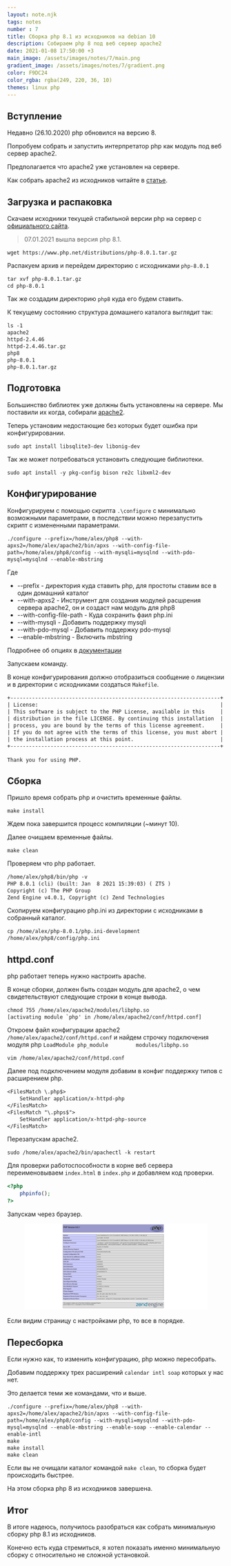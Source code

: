 ```yaml
---
layout: note.njk
tags: notes
number : 7
title: Сборка php 8.1 из исходников на debian 10
description: Собираем php 8 под веб сервер apache2
date: 2021-01-08 17:50:00 +3
main_image: /assets/images/notes/7/main.png
gradient_image: /assets/images/notes/7/gradient.png
color: F9DC24
color_rgba: rgba(249, 220, 36, 10)
themes: linux php
---
```


## Вступление

Недавно (26.10.2020) php обновился на версию 8.

Попробуем собрать и запустить интерпретатор php как модуль под веб сервер apache2.

Предполагается что apache2 уже установлен на сервере.

Как собрать apache2 из исходников читайте в [статье](https://lexusalex.ru/notes/2021-01-04-linux-debian-installing-apache2-from-source/).

## Загрузка и распаковка

Скачаем исходники текущей стабильной версии php на сервер c [официального сайта](https://www.php.net/downloads).

> 07.01.2021 вышла версия php 8.1.

```shell
wget https://www.php.net/distributions/php-8.0.1.tar.gz
```

Распакуем архив и перейдем директорию с исходниками `php-8.0.1`

```shell
tar xvf php-8.0.1.tar.gz
cd php-8.0.1
```

Так же создадим директорию `php8` куда его будем ставить.

К текущему состоянию структура домашнего каталога выглядит так:

```shell
ls -1
apache2
httpd-2.4.46
httpd-2.4.46.tar.gz
php8
php-8.0.1
php-8.0.1.tar.gz
```

## Подготовка

Большинство библиотек уже должны быть установлены на сервере.
Мы поставили их когда, собирали [apache2](https://lexusalex.ru/notes/2021-01-04-linux-debian-installing-apache2-from-source/).

Теперь установим недостающие без которых будет ошибка при конфигурировании.

```shell
sudo apt install libsqlite3-dev libonig-dev
```

Так же может потребоваться установить следующие библиотеки.

```shell
sudo apt install -y pkg-config bison re2c libxml2-dev
```

## Конфигурирование

Конфигурируем с помощью скрипта `.\configure` с минимально возможными параметрами, в последствии можно перезапустить скрипт
с измененными параметрами.

```shell
./configure --prefix=/home/alex/php8 --with-apxs2=/home/alex/apache2/bin/apxs --with-config-file-path=/home/alex/php8/config --with-mysqli=mysqlnd --with-pdo-mysql=mysqlnd --enable-mbstring
```
Где 

- --prefix - директория куда ставить php, для простоты ставим все в один домашний каталог
- --with-apxs2 - Инструмент для создания модулей расшрения сервера apache2, он и создаст нам модуль для php8
- --with-config-file-path - Куда сохранить фаил php.ini
- --with-mysqli - Добавить поддержку mysqli
- --with-pdo-mysql - Добавить поддержку pdo-mysql
- --enable-mbstring - Включить mbstring

Подробнее об опциях в [документации](https://www.php.net/manual/ru/configure.about.php)

Запускаем команду.

В конце конфигурирования должно отобразиться сообщение о лицензии и в директории с исходниками создаться `Makefile`.

```shell
+--------------------------------------------------------------------+
| License:                                                           |
| This software is subject to the PHP License, available in this     |
| distribution in the file LICENSE. By continuing this installation  |
| process, you are bound by the terms of this license agreement.     |
| If you do not agree with the terms of this license, you must abort |
| the installation process at this point.                            |
+--------------------------------------------------------------------+

Thank you for using PHP.
```

## Сборка 

Пришло время собрать php и очистить временные файлы.

```shell
make install
```

Ждем пока завершится процесс компиляции (~минут 10). 

Далее очищаем временные файлы. 

```shell
make clean
```

Проверяем что php работает.

```shell
/home/alex/php8/bin/php -v
PHP 8.0.1 (cli) (built: Jan  8 2021 15:39:03) ( ZTS )
Copyright (c) The PHP Group
Zend Engine v4.0.1, Copyright (c) Zend Technologies
```

Скопируем конфигурацию php.ini из директории с исходниками в собранный каталог.

```shell
cp /home/alex/php-8.0.1/php.ini-development /home/alex/php8/config/php.ini
```

## httpd.conf

php работает теперь нужно настроить apache.

В конце сборки, должен быть создан модуль для apache2, о чем свидетельствуют следующие строки в конце вывода.

```text
chmod 755 /home/alex/apache2/modules/libphp.so
[activating module `php' in /home/alex/apache2/conf/httpd.conf]
```

Откроем файл конфигурации apache2 `/home/alex/apache2/conf/httpd.conf` и найдем строчку подключения модуля php `LoadModule php_module         modules/libphp.so`

```shell
vim /home/alex/apache2/conf/httpd.conf
```

Далее под подключением модуля добавим в конфиг поддержку типов с расширением php.

```apacheconf
<FilesMatch \.php$> 
    SetHandler application/x-httpd-php 
</FilesMatch>
<FilesMatch "\.phps$">
    SetHandler application/x-httpd-php-source
</FilesMatch>
```

Перезапускам apache2.

```shell
sudo /home/alex/apache2/bin/apachectl -k restart
```

Для проверки работоспособности в корне веб сервера переименовываем `index.html` в `index.php` и добавляем код проверки.

```php
<?php 
    phpinfo(); 
?> 
```

Запускам через браузер.

<figure>
  <img src="/assets/images/notes/7/php8.1.png" alt="php 8.1"  data-action="zoom">
</figure>

Если видим страницу с настройками php, то все в порядке.

## Пересборка

Если нужно как, то изменить конфигурацию, php можно пересобрать.

Добавим поддержку трех расширений `calendar intl soap` которых у нас нет. 

Это делается теми же командами, что и выше.

```shell
./configure --prefix=/home/alex/php8 --with-apxs2=/home/alex/apache2/bin/apxs --with-config-file-path=/home/alex/php8/config --with-mysqli=mysqlnd --with-pdo-mysql=mysqlnd --enable-mbstring --enable-soap --enable-calendar --enable-intl
make
make install
make clean
```

Если вы не очищали каталог командой `make clean`, то сборка будет происходить быстрее.

На этом сборка php 8 из исходников завершена.

## Итог

В итоге надеюсь, получилось разобраться как собрать минимальную сборку php 8.1 из исходников.

Конечно есть куда стремиться, я хотел показать именно минимальную сборку с относительно не сложной установкой.